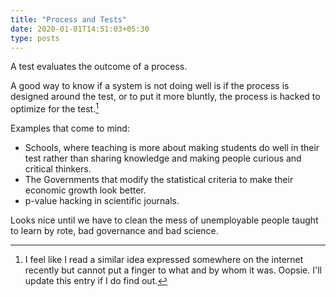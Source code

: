 ```yaml
---
title: "Process and Tests"
date: 2020-01-01T14:51:03+05:30
type: posts
---
```


A test evaluates the outcome of a process.

A good way to know if a system is not doing well is if the process is designed around the test, or to put it more bluntly, the process is hacked to optimize for the test.[^1] 

Examples that come to mind:

- Schools, where teaching is more about making students do well in their test rather than sharing knowledge and making people curious and critical thinkers.
- The Governments that modify the statistical criteria to make their economic growth look better.
- p-value hacking in scientific journals.

Looks nice until we have to clean the mess of unemployable people taught to learn by rote, bad governance and bad science.

[^1]: I feel like I read a similar idea expressed somewhere on the internet recently but cannot put a finger to what and by whom it was. Oopsie. I'll update this entry if I do find out.
